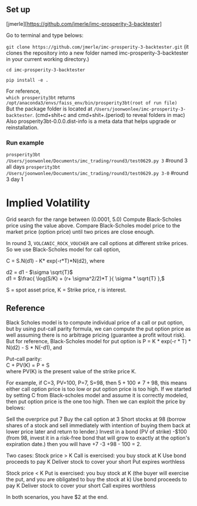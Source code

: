 ## Set up

[jmerle][https://github.com/jmerle/imc-prosperity-3-backtester]

Go to terminal and type belows:

```git clone https://github.com/jmerle/imc-prosperity-3-backtester.git```
(it clones the repository into a new folder named imc-prosperity-3-backtester in your current working directory.)

```cd imc-prosperity-3-backtester```

```pip install -e .```

For reference,    
```which prosperity3bt```   returns ```/opt/anaconda3/envs/faiss_env/bin/prosperity3bt(root of run file)```    
But the package folder is located at  ```/Users/joonwonlee/imc-prosperity-3-backtester```. (cmd+shit+c and cmd+shit+.(period) to reveal folders in mac)   
Also prosperity3bt-0.0.0.dist-info is a meta data that helps upgrade or reinstallation.   

### Run example
```prosperity3bt /Users/joonwonlee/Documents/imc_trading/round3/test0629.py 3```       #round 3 all days
```prosperity3bt /Users/joonwonlee/Documents/imc_trading/round3/test0629.py 3-0```     #round 3 day 1


# Implied Volatility
Grid search for the range between (0.0001, 5.0)
Compute Black-Scholes price using the value above.
Compare Black-Scholes model price to the market price (option price) until two prices are close enough.

In round 3, ```VOLCANIC_ROCK_VOUCHER``` are call options at different strike prices. So we use Black-Scholes model for call option,

C = S.N(d1) - K* exp(-r*T)*N(d2), where

d2 = d1 - $\sigma \sqrt{T}$     
d1 = $\frac{ \log(S/K) + (r+ \sigma^2/2)*T }{ \sigma * \sqrt{T} },$

S = spot asset price, K = Strike price, r is interest. 

## Reference
Black Scholes model is to compute individual price of a call or put option, but by using put-call parity formula, we can compute the put option price as well assuming there is no arbitrage pricing (guarantee a profit witout risk). But for reference, Black-Scholes model for put option is
P = K * exp(-r * T) * N(d2) - S * N(-d1), and

Put-call parity:  
C + PV(K) = P + S  
where PV(K) is the present value of the strike price K.

For example, if C=3, PV=100, P=7, S=98, then 
$5+100 \neq 7+98$, this means either call option price is too low or put option price is too high. If we started by setting C from Black-scholes model and assume it is correctly modeled, then put option price is the one too high. Then we can exploit the price by belows:

Sell the overprice put 7
Buy the call option at 3
Short stocks at 98 (borrow shares of a stock and sell immediately with intention of buying them back at lower price later and return to lender.)
Invest in a bond (PV of strike) -$100 (from 98, invest it in a risk-free bond that will grow to exactly at the option's expiration date.)
then you will have +7 -3 +98 - 100 = 2.

Two cases:
Stock price > K
Call is exercised: you buy stock at K
Use bond proceeds to pay K
Deliver stock to cover your short
Put expires worthless

Stock price < K
Put is exercised: you buy stock at K (the buyer will exercise the put, and you are obligated to buy the stock at k)
Use bond proceeds to pay K
Deliver stock to cover your short
Call expires worthless

In both scenarios, you have $2 at the end.





